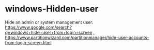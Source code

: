 # windows-Hidden-user
Hide an admin or system management user: https://www.google.com/search?q=windows+hide+user+from+login+screen , https://www.partitionwizard.com/partitionmanager/hide-user-accounts-from-login-screen.html
